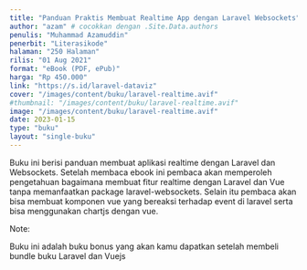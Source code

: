 ```yaml
---
title: "Panduan Praktis Membuat Realtime App dengan Laravel Websockets"
author: "azam" # cocokkan dengan .Site.Data.authors
penulis: "Muhammad Azamuddin"
penerbit: "Literasikode"
halaman: "250 Halaman"
rilis: "01 Aug 2021"
format: "eBook (PDF, ePub)"
harga: "Rp 450.000"
link: "https://s.id/laravel-dataviz"
cover: "/images/content/buku/laravel-realtime.avif"
#thumbnail: "/images/content/buku/laravel-realtime.avif"
image: "/images/content/buku/laravel-realtime.avif"
date: 2023-01-15
type: "buku"
layout: "single-buku"
---
```


Buku ini berisi panduan membuat aplikasi realtime dengan Laravel dan Websockets. Setelah membaca ebook ini pembaca akan memperoleh pengetahuan bagaimana membuat fitur realtime dengan Laravel dan Vue tanpa memanfaatkan package laravel-websockets. Selain itu pembaca akan bisa membuat komponen vue yang bereaksi terhadap event di laravel serta bisa menggunakan chartjs dengan vue.

Note:

Buku ini adalah buku bonus yang akan kamu dapatkan setelah membeli bundle buku Laravel dan Vuejs